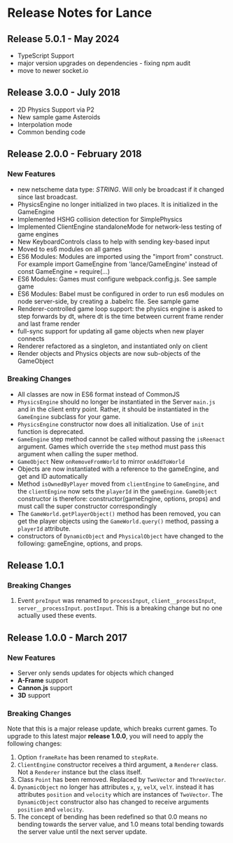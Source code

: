 

# Release Notes for Lance

## Release 5.0.1 - May 2024

* TypeScript Support
* major version upgrades on dependencies - fixing npm audit
* move to newer socket.io


## Release 3.0.0 - July 2018

* 2D Physics Support via P2
* New sample game Asteroids
* Interpolation mode
* Common bending code

## Release 2.0.0 - February 2018

### New Features

* new netscheme data type: *STRING*.  Will only be broadcast if it changed since last broadcast.
* PhysicsEngine no longer initialized in two places.  It is initialized in the GameEngine
* Implemented HSHG collision detection for SimplePhysics
* Implemented ClientEngine standaloneMode for network-less testing of game engines
* New KeyboardControls class to help with sending key-based input
* Moved to es6 modules on all games
* ES6 Modules: Modules are imported using the "import from" construct.  For example import GameEngine from 'lance/GameEngine' instead of const GameEngine = require(...)
* ES6 Modules: Games must configure webpack.config.js.  See sample game
* ES6 Modules: Babel must be configured in order to run es6 modules on node server-side, by creating a .babelrc file.  See sample game
* Renderer-controlled game loop support: the physics engine is asked to step forwards by dt, where dt is the time between current frame render and last frame render
* full-sync support for updating all game objects when new player connects
* Renderer refactored as a singleton, and instantiated only on client
* Render objects and Physics objects are now sub-objects of the GameObject

### Breaking Changes

* All classes are now in ES6 format instead of CommonJS
* `PhysicsEngine` should no longer be instantiated in the Server `main.js` and in the client entry point.  Rather, it should be instantiated in the `GameEngine` subclass for your game.
* `PhysicsEngine` constructor now does all initialization. Use of `init` function is deprecated.
* `GameEngine` step method cannot be called without passing the `isReenact` argument.  Games which override the `step` method must pass this argument when calling the super method.
* `GameObject` New `onRemoveFromWorld` to mirror `onAddToWorld`
* Objects are now instantiated with a reference to the gameEngine, and get and ID automatically
* Method `isOwnedByPlayer` moved from `clientEngine` to `GameEngine`, and the `clientEngine` now sets the `playerId` in the `gameEngine`. `GameObject` constructor is therefore: constructor(gameEngine, options, props) and must call the super constructor correspondingly
* The `GameWorld.getPlayerObject()` method has been removed, you can get the player objects using the `GameWorld.query()` method, passing a `playerId` attribute.
* constructors of `DynamicObject` and `PhysicalObject` have changed to the following: gameEngine, options, and props.

## Release 1.0.1

### Breaking Changes

1. Event `preInput` was renamed to `processInput`, `client__processInput`, `server__processInput`.  `postInput`. This is a breaking change but no one actually used these events.

## Release 1.0.0 - March 2017

### New Features

* Server only sends updates for objects which changed
* **A-Frame** support
* **Cannon.js** support
* **3D** support


### Breaking Changes

Note that this is a major release update, which breaks current
games.  To upgrade to this latest major **release 1.0.0**, you will need
to apply the following changes:

1. Option `frameRate` has been renamed to `stepRate`.
2. `ClientEngine` constructor receives a third argument, a `Renderer` class.  Not a `Renderer` instance but the class itself.
3. Class `Point` has been removed.  Replaced by `TwoVector` and `ThreeVector`.
4. `DynamicObject` no longer has attributes `x`, `y`, `velX`, `velY`.  instead it has attributes `position` and `velocity` which are instances of `TwoVector`.  The `DynamicObject` constructor also has changed to receive arguments `position` and `velocity`.
5. The concept of bending has been redefined so that 0.0 means no bending
towards the server value, and 1.0 means total bending towards the server
value until the next server update.
